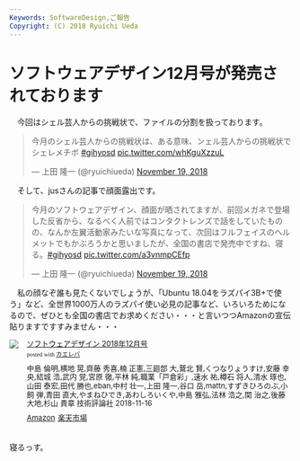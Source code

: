 ```yaml
---
Keywords: SoftwareDesign,ご報告
Copyright: (C) 2018 Ryuichi Ueda
---
```


# ソフトウェアデザイン12月号が発売されております


　今回はシェル芸人からの挑戦状で、ファイルの分割を扱っております。

<blockquote class="twitter-tweet" data-partner="tweetdeck"><p lang="ja" dir="ltr">今月のシェル芸人からの挑戦状は、ある意味、ンェル芸人からの挑戦状でシェレメチボ <a href="https://twitter.com/hashtag/gihyosd?src=hash&amp;ref_src=twsrc%5Etfw">#gihyosd</a> <a href="https://t.co/whKguXzzuL">pic.twitter.com/whKguXzzuL</a></p>&mdash; 上田 隆一 (@ryuichiueda) <a href="https://twitter.com/ryuichiueda/status/1064520793059512320?ref_src=twsrc%5Etfw">November 19, 2018</a></blockquote>
<script async src="https://platform.twitter.com/widgets.js" charset="utf-8"></script>


　そして、jusさんの記事で顔面露出です。

<blockquote class="twitter-tweet" data-partner="tweetdeck"><p lang="ja" dir="ltr">今月のソフトウェアデザイン、顔面が晒されてますが、前回メガネで登場した反省から、なるべく人前ではコンタクトレンズで話をしていたものの、なんか左翼活動家みたいな写真になって、次回はフルフェイスのヘルメットでもかぶろうかと思いましたが、全国の書店で発売中ですね、寝る。<a href="https://twitter.com/hashtag/gihyosd?src=hash&amp;ref_src=twsrc%5Etfw">#gihyosd</a> <a href="https://t.co/a3vnmpCEfp">pic.twitter.com/a3vnmpCEfp</a></p>&mdash; 上田 隆一 (@ryuichiueda) <a href="https://twitter.com/ryuichiueda/status/1064520312648228864?ref_src=twsrc%5Etfw">November 19, 2018</a></blockquote>


　私の顔なぞ誰も見たくないでしょうが、「Ubuntu 18.04をラズパイ3B+で使う」など、全世界1000万人のラズパイ使い必見の記事など、いろいろためになるので、ぜひとも全国の書店でお求めください・・・と言いつつAmazonの宣伝貼りますですすみません・・・

<div class="kaerebalink-box" style="text-align:left;padding-bottom:20px;font-size:small;zoom: 1;overflow: hidden;"><div class="kaerebalink-image" style="float:left;margin:0 15px 10px 0;"><a href="https://www.amazon.co.jp/exec/obidos/ASIN/B07JJ6VKHH/ryuichiueda-22/" target="_blank" ><img src="https://images-fe.ssl-images-amazon.com/images/I/51g-iCE6bBL._SL160_.jpg" style="border: none;" /></a></div><div class="kaerebalink-info" style="line-height:120%;zoom: 1;overflow: hidden;"><div class="kaerebalink-name" style="margin-bottom:10px;line-height:120%"><a href="https://www.amazon.co.jp/exec/obidos/ASIN/B07JJ6VKHH/ryuichiueda-22/" target="_blank" >ソフトウェアデザイン 2018年12月号</a><div class="kaerebalink-powered-date" style="font-size:8pt;margin-top:5px;font-family:verdana;line-height:120%">posted with <a href="https://kaereba.com" rel="nofollow" target="_blank">カエレバ</a></div></div><div class="kaerebalink-detail" style="margin-bottom:5px;">中島 倫明,横地 晃,齊藤 秀喜,楠 正憲,三廻部 大,鷲北 賢,くつなりょうすけ,安藤 幸央,結城 浩,武内 覚,宮原 徹,平林 純,職業「戸倉彩」,速水 祐,樽石 将人,清水 琢也,山田 泰宏,田代 勝也,eban,中村 壮一,上田 隆一,谷口 岳,mattn,すずきひろのぶ,小飼 弾,青田 直大,やまねひでき,あわしろいくや,中島 雅弘,法林 浩之,関 治之,後藤 大地,杉山 貴章 技術評論社 2018-11-16    </div><div class="kaerebalink-link1" style="margin-top:10px;"><div class="shoplinkamazon" style="display:inline;margin-right:5px"><a href="https://www.amazon.co.jp/gp/search?keywords=%E3%82%BD%E3%83%95%E3%83%88%E3%82%A6%E3%82%A7%E3%82%A2%E3%83%87%E3%82%B6%E3%82%A4%E3%83%B3&__mk_ja_JP=%E3%82%AB%E3%82%BF%E3%82%AB%E3%83%8A&tag=ryuichiueda-22" target="_blank" >Amazon</a></div><div class="shoplinkrakuten" style="display:inline;margin-right:5px"><a href="https://hb.afl.rakuten.co.jp/hgc/131cef76.deb3ed6a.131cef77.7335f681/?pc=https%3A%2F%2Fsearch.rakuten.co.jp%2Fsearch%2Fmall%2F%25E3%2582%25BD%25E3%2583%2595%25E3%2583%2588%25E3%2582%25A6%25E3%2582%25A7%25E3%2582%25A2%25E3%2583%2587%25E3%2582%25B6%25E3%2582%25A4%25E3%2583%25B3%2F-%2Ff.1-p.1-s.1-sf.0-st.A-v.2%3Fx%3D0%26scid%3Daf_ich_link_urltxt%26m%3Dhttp%3A%2F%2Fm.rakuten.co.jp%2F" target="_blank" >楽天市場</a></div></div></div><div class="booklink-footer" style="clear: left"></div></div>


寝るっす。

